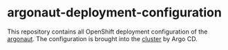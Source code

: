 # argonaut-deployment-configuration

This repository contains all OpenShift deployment configuration of the [argonaut](https://github.com/baloise-incubator/argonaut). 
The configuration is brought into the [cluster](https://github.com/baloise-incubator/cluster-config) by Argo CD.
